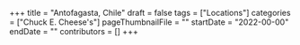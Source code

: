 +++
title = "Antofagasta, Chile"
draft = false
tags = ["Locations"]
categories = ["Chuck E. Cheese's"]
pageThumbnailFile = ""
startDate = "2022-00-00"
endDate = ""
contributors = []
+++
